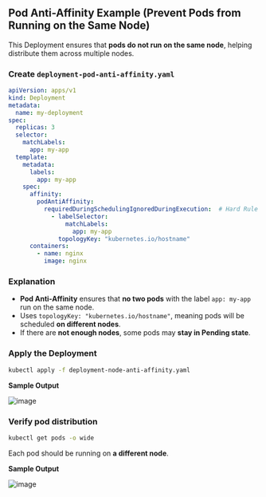 ## **Pod Anti-Affinity Example (Prevent Pods from Running on the Same Node)**  
This Deployment ensures that **pods do not run on the same node**, helping distribute them across multiple nodes.

### **Create `deployment-pod-anti-affinity.yaml`**
```yaml
apiVersion: apps/v1
kind: Deployment
metadata:
  name: my-deployment
spec:
  replicas: 3
  selector:
    matchLabels:
      app: my-app
  template:
    metadata:
      labels:
        app: my-app
    spec:
      affinity:
        podAntiAffinity:
          requiredDuringSchedulingIgnoredDuringExecution:  # Hard Rule (Must be on separate nodes)
            - labelSelector:
                matchLabels:
                  app: my-app
              topologyKey: "kubernetes.io/hostname"
      containers:
        - name: nginx
          image: nginx
```

### **Explanation**
- **Pod Anti-Affinity** ensures that **no two pods** with the label `app: my-app` run on the same node.  
- Uses `topologyKey: "kubernetes.io/hostname"`, meaning pods will be scheduled **on different nodes**.  
- If there are **not enough nodes**, some pods may **stay in Pending state**.  

### **Apply the Deployment**
```sh
kubectl apply -f deployment-node-anti-affinity.yaml
```

**Sample Output**

![image](https://github.com/user-attachments/assets/716c74b3-b0bd-48f1-a197-597e59c6932b)

### **Verify pod distribution**
```sh
kubectl get pods -o wide
```
Each pod should be running on **a different node**.

**Sample Output**

![image](https://github.com/user-attachments/assets/7e0d34fc-242c-4280-a32c-f9f5a962cdef)
